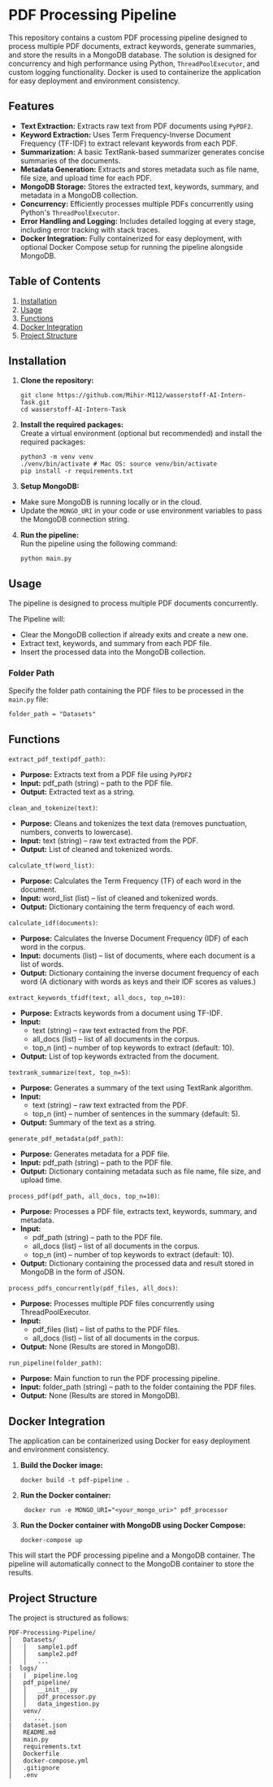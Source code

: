 # PDF Processing Pipeline

This repository contains a custom PDF processing pipeline designed to process multiple PDF documents, extract keywords, generate summaries, and store the results in a MongoDB database. The solution is designed for concurrency and high performance using Python, `ThreadPoolExecutor`, and custom logging functionality. Docker is used to containerize the application for easy deployment and environment consistency.

## Features

- **Text Extraction:** Extracts raw text from PDF documents using `PyPDF2`.
- **Keyword Extraction:** Uses Term Frequency-Inverse Document Frequency (TF-IDF) to extract relevant keywords from each PDF.
- **Summarization:** A basic TextRank-based summarizer generates concise summaries of the documents.
- **Metadata Generation:** Extracts and stores metadata such as file name, file size, and upload time for each PDF.
- **MongoDB Storage:** Stores the extracted text, keywords, summary, and metadata in a MongoDB collection.
- **Concurrency:** Efficiently processes multiple PDFs concurrently using Python's `ThreadPoolExecutor`.
- **Error Handling and Logging:** Includes detailed logging at every stage, including error tracking with stack traces.
- **Docker Integration:** Fully containerized for easy deployment, with optional Docker Compose setup for running the pipeline alongside MongoDB.

## Table of Contents

1. [Installation](#installation)
2. [Usage](#usage)
3. [Functions](#functions)
4. [Docker Integration](#docker-integration)
5. [Project Structure](#project-structure)

## Installation

1. **Clone the repository:**
   ```
   git clone https://github.com/Mihir-M112/wasserstoff-AI-Intern-Task.git
   cd wasserstoff-AI-Intern-Task
   ```


2. **Install the required packages:**  
Create a virtual environment (optional but recommended) and install the required packages:
   ```
   python3 -m venv venv
   ./venv/bin/activate # Mac OS: source venv/bin/activate
   pip install -r requirements.txt
   ```

3. **Setup MongoDB:**  

- Make sure MongoDB is running locally or in the cloud.
- Update the `MONGO_URI` in your code or use environment variables to pass the MongoDB connection string.

4. **Run the pipeline:**  
   Run the pipeline using the following command:
   ```
   python main.py
   ```

## Usage

The pipeline is designed to process multiple PDF documents concurrently.

The Pipeline will:
- Clear the MongoDB collection if already exits and create a new one.
- Extract text, keywords, and summary from each PDF file.
- Insert the processed data into the MongoDB collection.

### Folder Path
Specify the folder path containing the PDF files to be processed in the `main.py` file:
```
folder_path = "Datasets"
```

## Functions
`extract_pdf_text(pdf_path)`:
- **Purpose:** Extracts text from a PDF file using `PyPDF2`
- **Input:** pdf_path (string) – path to the PDF file.
- **Output:** Extracted text as a string.

`clean_and_tokenize(text)`:
- **Purpose:** Cleans and tokenizes the text data (removes punctuation, numbers, converts to lowercase).
- **Input:** text (string) – raw text extracted from the PDF.
- **Output:** List of cleaned and tokenized words.

`calculate_tf(word_list)`:
- **Purpose:** Calculates the Term Frequency (TF) of each word in the document.
- **Input:** word_list (list) – list of cleaned and tokenized words.
- **Output:** Dictionary containing the term frequency of each word.

`calculate_idf(documents)`:
- **Purpose:** Calculates the Inverse Document Frequency (IDF) of each word in the corpus.
- **Input:** documents (list) – list of documents, where each document is a list of words.
- **Output:** Dictionary containing the inverse document frequency of each word (A dictionary with words as keys and their IDF scores as values.)

`extract_keywords_tfidf(text, all_docs, top_n=10)`:
- **Purpose:** Extracts keywords from a document using TF-IDF.
- **Input:**
  - text (string) – raw text extracted from the PDF.
  - all_docs (list) – list of all documents in the corpus.
  - top_n (int) – number of top keywords to extract (default: 10).
- **Output:** List of top keywords extracted from the document.

`textrank_summarize(text, top_n=5)`:
- **Purpose:** Generates a summary of the text using TextRank algorithm.
- **Input:**
  - text (string) – raw text extracted from the PDF.
  - top_n (int) – number of sentences in the summary (default: 5).
- **Output:** Summary of the text as a string.

`generate_pdf_metadata(pdf_path)`:
- **Purpose:** Generates metadata for a PDF file.
- **Input:** pdf_path (string) – path to the PDF file.
- **Output:** Dictionary containing metadata such as file name, file size, and upload time.

`process_pdf(pdf_path, all_docs, top_n=10)`:
- **Purpose:** Processes a PDF file, extracts text, keywords, summary, and metadata.
- **Input:**
  - pdf_path (string) – path to the PDF file.
  - all_docs (list) – list of all documents in the corpus.
  - top_n (int) – number of top keywords to extract (default: 10).
- **Output:** Dictionary containing the processed data and result stored in MongoDB in the form of JSON.

`process_pdfs_concurrently(pdf_files, all_docs)`:
- **Purpose:** Processes multiple PDF files concurrently using ThreadPoolExecutor.
- **Input:**
  - pdf_files (list) – list of paths to the PDF files.
  - all_docs (list) – list of all documents in the corpus.
- **Output:** None (Results are stored in MongoDB).

`run_pipeline(folder_path)`:
- **Purpose:** Main function to run the PDF processing pipeline.
- **Input:** folder_path (string) – path to the folder containing the PDF files.
- **Output:** None (Results are stored in MongoDB).

## Docker Integration

The application can be containerized using Docker for easy deployment and environment consistency.

1. **Build the Docker image:**
   ```
   docker build -t pdf-pipeline .
   ```
2. **Run the Docker container:**
   ```
    docker run -e MONGO_URI="<your_mongo_uri>" pdf_processor

    ```
3. **Run the Docker container with MongoDB using Docker Compose:**
    ```
    docker-compose up
    ```
  
This will start the PDF processing pipeline and a MongoDB container. The pipeline will automatically connect to the MongoDB container to store the results.


## Project Structure

The project is structured as follows:

```
PDF-Processing-Pipeline/ 
│   Datasets/
│   │   sample1.pdf
│   │   sample2.pdf
│   │   ...
|  logs/
|   |  pipeline.log
│   pdf_pipeline/   
│   │   __init__.py
│   │   pdf_processor.py
│   │   data_ingestion.py
│   venv/
│      ...
|   dataset.json
│   README.md
│   main.py
│   requirements.txt
│   Dockerfile
│   docker-compose.yml
│   .gitignore
│   .env
